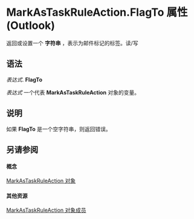 
# MarkAsTaskRuleAction.FlagTo 属性 (Outlook)

返回或设置一个 **字符串** ，表示为邮件标记的标签。读/写


## 语法

 _表达式_. **FlagTo**

 _表达式_ 一个代表 **MarkAsTaskRuleAction** 对象的变量。


## 说明

如果 **FlagTo** 是一个空字符串，则返回错误。


## 另请参阅


#### 概念


[MarkAsTaskRuleAction 对象](639d9242-7387-2b25-9d0f-f7a14cf16790.md)
#### 其他资源


[MarkAsTaskRuleAction 对象成员](1ec55a3d-5e52-d56a-d5ca-4372d393b9fa.md)